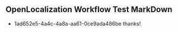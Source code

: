 ## OpenLocalization Workflow Test MarkDown
* 1ad652e5-4a4c-4a8a-aa61-0ce9ada486be thanks!

<!--HONumber=Jul16_HO2-->


